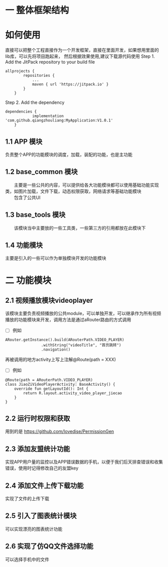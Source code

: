 # 一 整体框架结构
# 如何使用
直接可以把整个工程直接作为一个开发框架，直接在里面开发，如果想用里面的lib库，可以先将项目跑起来，
然后根据效果使用,建议下载源代码使用
Step 1. Add the JitPack repository to your build file
```
allprojects {
		repositories {
			...
			maven { url 'https://jitpack.io' }
		}
	}
```
Step 2. Add the dependency
```
dependencies {
	        implementation 'com.github.qiangzhouliang:MyApplication:V1.0.1'
	}
```
## 1.1 APP 模块
负责整个APP的功能模块的调度，加载，装配的功能，也是主功能
## 1.2 base_common 模块
&ensp;&ensp;&ensp;&ensp;主要是一些公共的内容，可以提供给各大功能模块都可以使用基础功能实现类，如图片加载，文件下载，动态权限获取，网络请求等基础功能模块  
&ensp;&ensp;&ensp;&ensp;包含了公共UI
## 1.3 base_tools 模块
&ensp;&ensp;&ensp;&ensp;该模块当中主要放的一些工具类，一些第三方的引用都放在此模块下
## 1.4 功能模块
主要是引入的一些可以作为单独模块开发的功能模块
# 二 功能模块
## 2.1 视频播放模块videoplayer
该模块主要负责视频播放的公共module，可以单独开发，可以继承作为所有视频播放的功能模块来开发，调用方法是通过aRouter路由的方式调用  
- [ ] 例如
```
ARouter.getInstance().build(ARouterPath.VIDEO_PLAYER)
                .withString("videoTitle", "首页跳转")
                .navigation()

```
再被调用的地方activity上写上注解@Route(path = XXX)
- [ ] 例如
```
@Route(path = ARouterPath.VIDEO_PLAYER)
class JiaoZiVideoPlayerActivity: BaseActivity() {
    override fun getLayoutId(): Int {
        return R.layout.activity_video_player_jiecao
    }
}
```
## 2.2 运行时权限和获取
用到的是 https://github.com/lovedise/PermissionGen
## 2.3 添加友盟统计功能
实现APP用户量的监控以及APP错误数据的手机，以便于我们后天排查错误和收集错误，使用时记得修改自己的友盟key
## 2.4 添加文件上传下载功能
实现了文件的上传下载
## 2.5 引入了图表统计模块
可以实现漂亮的图表统计功能
## 2.6 实现了仿QQ文件选择功能
可以选择手机中的文件
